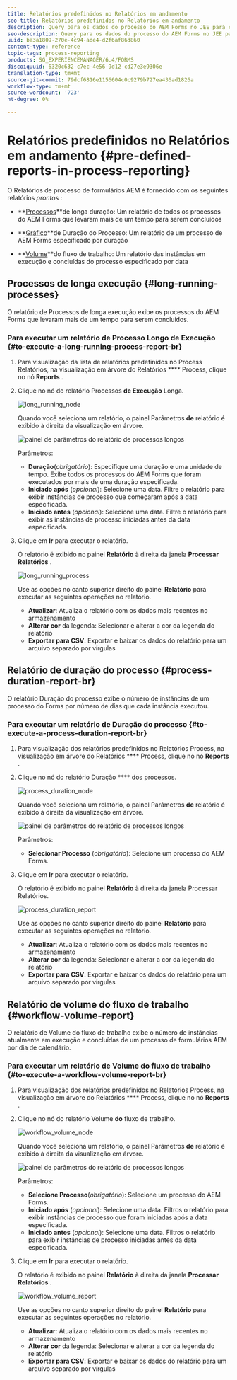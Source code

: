 ```yaml
---
title: Relatórios predefinidos no Relatórios em andamento
seo-title: Relatórios predefinidos no Relatórios em andamento
description: Query para os dados do processo do AEM Forms no JEE para criar relatórios sobre processos de longa execução, duração do processo e volume do fluxo de trabalho
seo-description: Query para os dados do processo do AEM Forms no JEE para criar relatórios sobre processos de longa execução, duração do processo e volume do fluxo de trabalho
uuid: ba3a1809-270e-4c94-ade4-d2f6af86d860
content-type: reference
topic-tags: process-reporting
products: SG_EXPERIENCEMANAGER/6.4/FORMS
discoiquuid: 6320c632-c7ec-4e56-9d12-cd27e3e9306e
translation-type: tm+mt
source-git-commit: 79dcf6816e1156604c0c9279b727ea436ad1826a
workflow-type: tm+mt
source-wordcount: '723'
ht-degree: 0%

---
```



# Relatórios predefinidos no Relatórios em andamento {#pre-defined-reports-in-process-reporting}

O Relatórios de processo de formulários AEM é fornecido com os seguintes relatórios *prontos* :

* **[Processos](/help/forms/using/process-reporting/pre-defined-reports-in-process-reporting.md#p-long-running-processes-p)**de longa duração: Um relatório de todos os processos do AEM Forms que levaram mais de um tempo para serem concluídos

* **[Gráfico](/help/forms/using/process-reporting/pre-defined-reports-in-process-reporting.md#p-process-duration-report-br-p)**de Duração do Processo: Um relatório de um processo de AEM Forms especificado por duração

* **[Volume](/help/forms/using/process-reporting/pre-defined-reports-in-process-reporting.md#p-workflow-volume-report-p)**do fluxo de trabalho: Um relatório das instâncias em execução e concluídas do processo especificado por data

## Processos de longa execução {#long-running-processes}

O relatório de Processos de longa execução exibe os processos do AEM Forms que levaram mais de um tempo para serem concluídos.

### Para executar um relatório de Processo Longo de Execução {#to-execute-a-long-running-process-report-br}

1. Para visualização da lista de relatórios predefinidos no Process Relatórios, na visualização em árvore do Relatórios **** Process, clique no nó **Reports** .
1. Clique no nó do relatório Processos **de Execução** Longa.

   ![long_running_node](assets/long_running_node.png)

   Quando você seleciona um relatório, o painel Parâmetros **de** relatório é exibido à direita da visualização em árvore.

   ![painel de parâmetros do relatório de processos longos](assets/report_parameters_panel.png)

   Parâmetros:

   * **Duração**(*obrigatório*): Especifique uma duração e uma unidade de tempo. Exibe todos os processos do AEM Forms que foram executados por mais de uma duração especificada.
   * **Iniciado após** (*opcional*): Selecione uma data. Filtre o relatório para exibir instâncias de processo que começaram após a data especificada.
   * **Iniciado antes** (*opcional*): Selecione uma data. Filtre o relatório para exibir as instâncias de processo iniciadas antes da data especificada.

1. Clique em **Ir** para executar o relatório.

   O relatório é exibido no painel **Relatório** à direita da janela **Processar Relatórios** .

   ![long_running_process](assets/long_running_processes.png)

   Use as opções no canto superior direito do painel **Relatório** para executar as seguintes operações no relatório.

   * **Atualizar**: Atualiza o relatório com os dados mais recentes no armazenamento
   * **Alterar cor** da legenda: Selecionar e alterar a cor da legenda do relatório
   * **Exportar para CSV**: Exportar e baixar os dados do relatório para um arquivo separado por vírgulas

## Relatório de duração do processo {#process-duration-report-br}

O relatório Duração do processo exibe o número de instâncias de um processo do Forms por número de dias que cada instância executou.

### Para executar um relatório de Duração do processo {#to-execute-a-process-duration-report-br}

1. Para visualização dos relatórios predefinidos no Relatórios Process, na visualização em árvore do Relatórios **** Process, clique no nó **Reports** .
1. Clique no nó do relatório Duração **** dos processos.

   ![process_duration_node](assets/process_duration_node.png)

   Quando você seleciona um relatório, o painel Parâmetros **de** relatório é exibido à direita da visualização em árvore.

   ![painel de parâmetros do relatório de processos longos](assets/process_duration_params.png)

   Parâmetros:

   * **Selecionar Processo** (*obrigatório*): Selecione um processo do AEM Forms.

1. Clique em **Ir** para executar o relatório.

   O relatório é exibido no painel **Relatório** à direita da janela Processar Relatórios.

   ![process_duration_report](assets/process_duration_report.png)

   Use as opções no canto superior direito do painel **Relatório** para executar as seguintes operações no relatório.

   * **Atualizar**: Atualiza o relatório com os dados mais recentes no armazenamento
   * **Alterar cor** da legenda: Selecionar e alterar a cor da legenda do relatório
   * **Exportar para CSV**: Exportar e baixar os dados do relatório para um arquivo separado por vírgulas

## Relatório de volume do fluxo de trabalho {#workflow-volume-report}

O relatório de Volume do fluxo de trabalho exibe o número de instâncias atualmente em execução e concluídas de um processo de formulários AEM por dia de calendário.

### Para executar um relatório de Volume do fluxo de trabalho {#to-execute-a-workflow-volume-report-br}

1. Para visualização dos relatórios predefinidos no Relatórios Process, na visualização em árvore do Relatórios **** Process, clique no nó **Reports** .
1. Clique no nó do relatório Volume **do** fluxo de trabalho.

   ![workflow_volume_node](assets/workflow_volume_node.png)

   Quando você seleciona um relatório, o painel Parâmetros **de** relatório é exibido à direita da visualização em árvore.

   ![painel de parâmetros do relatório de processos longos](assets/workflow_volume_params.png)

   Parâmetros:

   * **Selecione Processo**(*obrigatório*): Selecione um processo do AEM Forms.
   * **Iniciado após** (*opcional*): Selecione uma data. Filtros o relatório para exibir instâncias de processo que foram iniciadas após a data especificada.
   * **Iniciado antes** (*opcional*): Selecione uma data. Filtros o relatório para exibir instâncias de processo iniciadas antes da data especificada.

1. Clique em **Ir** para executar o relatório.

   O relatório é exibido no painel **Relatório** à direita da janela **Processar Relatórios** .

   ![workflow_volume_report](assets/workflow_volume_report.png)

   Use as opções no canto superior direito do painel **Relatório** para executar as seguintes operações no relatório.

   * **Atualizar**: Atualiza o relatório com os dados mais recentes no armazenamento
   * **Alterar cor** da legenda: Selecionar e alterar a cor da legenda do relatório
   * **Exportar para CSV**: Exportar e baixar os dados do relatório para um arquivo separado por vírgulas

